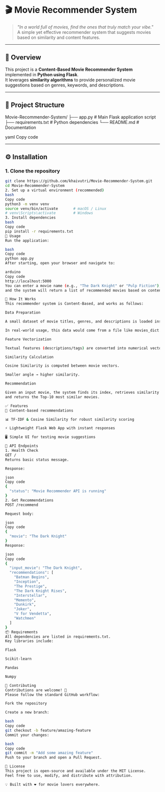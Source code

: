 # 🎬 Movie Recommender System

> *"In a world full of movies, find the ones that truly match your vibe."*  
A simple yet effective recommender system that suggests movies based on similarity and content features.

---

## 📌 Overview

This project is a **Content-Based Movie Recommender System** implemented in **Python using Flask**.  
It leverages **similarity algorithms** to provide personalized movie suggestions based on genres, keywords, and descriptions.

---

## 📂 Project Structure

Movie-Recommender-System/
├── app.py # Main Flask application script
├── requirements.txt # Python dependencies
└── README.md # Documentation

yaml
Copy code

---

## ⚙️ Installation

### 1. Clone the repository
```bash
git clone https://github.com/khaivutri/Movie-Recommender-System.git
cd Movie-Recommender-System
2. Set up a virtual environment (recommended)
bash
Copy code
python3 -m venv venv
source venv/bin/activate       # macOS / Linux
# venv\Scripts\activate        # Windows
3. Install dependencies
bash
Copy code
pip install -r requirements.txt
🚀 Usage
Run the application:

bash
Copy code
python app.py
After starting, open your browser and navigate to:

arduino
Copy code
http://localhost:5000
You can enter a movie name (e.g., "The Dark Knight" or "Pulp Fiction"),
and the system will return a list of recommended movies based on content similarity.

🔎 How It Works
This recommender system is Content-Based, and works as follows:

Data Preparation

A small dataset of movie titles, genres, and descriptions is loaded inside app.py.

In real-world usage, this data would come from a file like movies_dict.pkl.

Feature Vectorization

Textual features (descriptions/tags) are converted into numerical vectors using TF-IDF (Term Frequency-Inverse Document Frequency).

Similarity Calculation

Cosine Similarity is computed between movie vectors.

Smaller angle → higher similarity.

Recommendation

Given an input movie, the system finds its index, retrieves similarity scores,
and returns the Top-10 most similar movies.

✅ Features
🎥 Content-based recommendations

📊 TF-IDF & Cosine Similarity for robust similarity scoring

⚡ Lightweight Flask Web App with instant responses

🖥️ Simple UI for testing movie suggestions

📡 API Endpoints
1. Health Check
GET /
Returns basic status message.

Response:

json
Copy code
{
  "status": "Movie Recommender API is running"
}
2. Get Recommendations
POST /recommend

Request body:

json
Copy code
{
  "movie": "The Dark Knight"
}
Response:

json
Copy code
{
  "input_movie": "The Dark Knight",
  "recommendations": [
    "Batman Begins",
    "Inception",
    "The Prestige",
    "The Dark Knight Rises",
    "Interstellar",
    "Memento",
    "Dunkirk",
    "Joker",
    "V for Vendetta",
    "Watchmen"
  ]
}
📦 Requirements
All dependencies are listed in requirements.txt.
Key libraries include:

Flask

Scikit-learn

Pandas

Numpy

🤝 Contributing
Contributions are welcome! 🎉
Please follow the standard GitHub workflow:

Fork the repository

Create a new branch:

bash
Copy code
git checkout -b feature/amazing-feature
Commit your changes:

bash
Copy code
git commit -m "Add some amazing feature"
Push to your branch and open a Pull Request.

📜 License
This project is open-source and available under the MIT License.
Feel free to use, modify, and distribute with attribution.

💡 Built with ❤️ for movie lovers everywhere.
